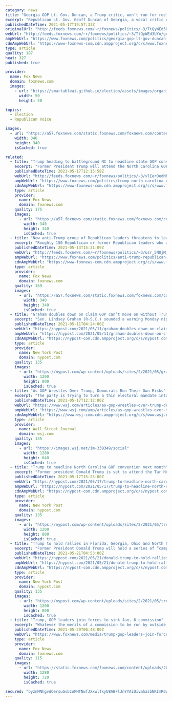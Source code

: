 ```yaml
---
category: news
title: "Georgia GOP Lt. Gov. Duncan, a Trump critic, won’t run for reelection in 2022"
excerpt: "Republican Lt. Gov. Geoff Duncan of Georgia, a vocal critic of former President Trump, on Monday announced that he won’t seek a second term in office in next year’s elections."
publishedDateTime: 2021-05-17T19:57:33Z
originalUrl: "http://feeds.foxnews.com/~r/foxnews/politics/~3/TtQyWEd3UYo/georgia-gop-lt-gov-duncan-wont-run-for-re-election-in-2022"
webUrl: "http://feeds.foxnews.com/~r/foxnews/politics/~3/TtQyWEd3UYo/georgia-gop-lt-gov-duncan-wont-run-for-re-election-in-2022"
ampWebUrl: "https://www.foxnews.com/politics/georgia-gop-lt-gov-duncan-wont-run-for-re-election-in-2022.amp"
cdnAmpWebUrl: "https://www-foxnews-com.cdn.ampproject.org/c/s/www.foxnews.com/politics/georgia-gop-lt-gov-duncan-wont-run-for-re-election-in-2022.amp"
type: article
quality: 187
heat: 327
published: true

provider:
  name: Fox News
  domain: foxnews.com
  images:
    - url: "https://smartableai.github.io/election/assets/images/organizations/foxnews.com-50x50.jpg"
      width: 50
      height: 50

topics:
  - Election
  - Republican Voice

images:
  - url: "https://a57.foxnews.com/static.foxnews.com/foxnews.com/content/uploads/2019/03/340/340/PaulSteinhauser.jpg?ve=1&tl=1"
    width: 340
    height: 340
    isCached: true

related:
  - title: "Trump heading to battleground NC to headline state GOP convention"
    excerpt: "Former President Trump will attend the North Carolina GOP's state convention in Greenville on June 5 and will speak at the convention dinner, the state party shared first with Fox News."
    publishedDateTime: 2021-05-17T12:15:58Z
    webUrl: "http://feeds.foxnews.com/~r/foxnews/politics/~3/vlEerDedMbA/trump-north-carolina-visit-state-gop-convention"
    ampWebUrl: "https://www.foxnews.com/politics/trump-north-carolina-visit-state-gop-convention.amp"
    cdnAmpWebUrl: "https://www-foxnews-com.cdn.ampproject.org/c/s/www.foxnews.com/politics/trump-north-carolina-visit-state-gop-convention.amp"
    type: article
    provider:
      name: Fox News
      domain: foxnews.com
    quality: 175
    images:
      - url: "https://a57.foxnews.com/static.foxnews.com/foxnews.com/content/uploads/2019/03/340/340/PaulSteinhauser.jpg?ve=1&tl=1"
        width: 340
        height: 340
        isCached: true
  - title: "New anti-Trump group of Republican leaders threatens to leave if GOP doesn't reform"
    excerpt: "Roughly 150 Republican or former Republican leaders who are opposed to former President Trump’s continued strong grip over the GOP have signed a letter threatening to leave the party if it does not reform and return to its “founding American principles.”"
    publishedDateTime: 2021-05-13T15:31:09Z
    webUrl: "http://feeds.foxnews.com/~r/foxnews/politics/~3/usr_5NUjM_s/anti-trump-republican-group-mcmullin"
    ampWebUrl: "https://www.foxnews.com/politics/anti-trump-republican-group-mcmullin.amp"
    cdnAmpWebUrl: "https://www-foxnews-com.cdn.ampproject.org/c/s/www.foxnews.com/politics/anti-trump-republican-group-mcmullin.amp"
    type: article
    provider:
      name: Fox News
      domain: foxnews.com
    quality: 169
    images:
      - url: "https://a57.foxnews.com/static.foxnews.com/foxnews.com/content/uploads/2019/03/340/340/PaulSteinhauser.jpg?ve=1&tl=1"
        width: 340
        height: 340
        isCached: true
  - title: "Graham doubles down on claim GOP can’t move on without Trump"
    excerpt: "Sen. Lindsey Graham (R-S.C.) sounded a warning Monday night that Republicans who “try to erase” former President Donald Trump from the GOP “are going to wind up getting"
    publishedDateTime: 2021-05-11T04:24:00Z
    webUrl: "https://nypost.com/2021/05/11/graham-doubles-down-on-claim-gop-cant-move-on-without-trump/"
    ampWebUrl: "https://nypost.com/2021/05/11/graham-doubles-down-on-claim-gop-cant-move-on-without-trump/amp/"
    cdnAmpWebUrl: "https://nypost-com.cdn.ampproject.org/c/s/nypost.com/2021/05/11/graham-doubles-down-on-claim-gop-cant-move-on-without-trump/amp/"
    type: article
    provider:
      name: New York Post
      domain: nypost.com
    quality: 135
    images:
      - url: "https://nypost.com/wp-content/uploads/sites/2/2021/05/graham-doubles-down-on-trump-index.jpg?quality=90&strip=all&w=1200"
        width: 1200
        height: 800
        isCached: true
  - title: "As GOP Wrestles Over Trump, Democrats Run Their Own Risks"
    excerpt: "The party is trying to turn a thin electoral mandate into an expansive agenda that involves a $6 trillion stimulus, infrastructure and jobs-creation effort that would change the relationship between government and the economy."
    publishedDateTime: 2021-05-17T12:12:00Z
    webUrl: "https://www.wsj.com/articles/as-gop-wrestles-over-trump-democrats-run-their-own-risks-11621257137"
    ampWebUrl: "https://www.wsj.com/amp/articles/as-gop-wrestles-over-trump-democrats-run-their-own-risks-11621257137"
    cdnAmpWebUrl: "https://www-wsj-com.cdn.ampproject.org/c/s/www.wsj.com/amp/articles/as-gop-wrestles-over-trump-democrats-run-their-own-risks-11621257137"
    type: article
    provider:
      name: Wall Street Journal
      domain: wsj.com
    quality: 135
    images:
      - url: "https://images.wsj.net/im-339349/social"
        width: 1280
        height: 640
        isCached: true
  - title: "Trump to headline North Carolina GOP convention next month"
    excerpt: "Former president Donald Trump is set to attend the Tar Heel State’s GOP convention in Greenville on Saturday, June 5, before serving as headline speaker for the event’s dinner that"
    publishedDateTime: 2021-05-17T15:25:00Z
    webUrl: "https://nypost.com/2021/05/17/trump-to-headline-north-carolina-gop-convention-next-month/"
    ampWebUrl: "https://nypost.com/2021/05/17/trump-to-headline-north-carolina-gop-convention-next-month/amp/"
    cdnAmpWebUrl: "https://nypost-com.cdn.ampproject.org/c/s/nypost.com/2021/05/17/trump-to-headline-north-carolina-gop-convention-next-month/amp/"
    type: article
    provider:
      name: New York Post
      domain: nypost.com
    quality: 135
    images:
      - url: "https://nypost.com/wp-content/uploads/sites/2/2021/05/trump-nc-convention-01.jpg?quality=90&strip=all&w=1200"
        width: 1200
        height: 800
        isCached: true
  - title: "Trump to hold rallies in Florida, Georgia, Ohio and North Carolina"
    excerpt: "Former President Donald Trump will hold a series of “campaign-style” rallies in notable battleground states this summer, but wouldn’t confirm if he’ll run for office in"
    publishedDateTime: 2021-05-21T04:53:00Z
    webUrl: "https://nypost.com/2021/05/21/donald-trump-to-hold-rallies-in-florida-georgia-ohio-and-north-carolina/"
    ampWebUrl: "https://nypost.com/2021/05/21/donald-trump-to-hold-rallies-in-florida-georgia-ohio-and-north-carolina/amp/"
    cdnAmpWebUrl: "https://nypost-com.cdn.ampproject.org/c/s/nypost.com/2021/05/21/donald-trump-to-hold-rallies-in-florida-georgia-ohio-and-north-carolina/amp/"
    type: article
    provider:
      name: New York Post
      domain: nypost.com
    quality: 135
    images:
      - url: "https://nypost.com/wp-content/uploads/sites/2/2021/05/trump-to-hold-rallies-219.jpg?quality=90&strip=all&w=1200"
        width: 1200
        height: 800
        isCached: true
  - title: "Trump, GOP leaders join forces to sink Jan. 6 commission"
    excerpt: "Whatever the merits of a commission to be run by outside appointees, Republican leaders viewed it as a dagger aimed at former President Donald Trump."
    publishedDateTime: 2021-05-20T06:48:00Z
    webUrl: "https://www.foxnews.com/media/trump-gop-leaders-join-forces-to-sink-jan-6-commission"
    type: article
    provider:
      name: Fox News
      domain: foxnews.com
    quality: 115
    images:
      - url: "https://static.foxnews.com/foxnews.com/content/uploads/2020/10/trump223.jpg"
        width: 1280
        height: 720
        isCached: true

secured: "byznMNhgvdOersuGvbzoPHTNwfJXxwlTxyU8ABFlJnYYAiUivmhazbNKImR6Wqb4D2s8jjMGnXg1JBRTAVSFV34TxpjTMoRmSV0EkXyM+vH9RbQQ0MldY+lwWYheQjuD7FHlEMOdqtTE2KrCX2I/imMbIQGLcQKtLxArV+lCip7ZrDUyBlWWI83lKSOkL5Fi4qoLzcd/kRM41AZ6vpNIfRjjH1J1RWMfFRcBtBMmPgCojRfsWr09scf8NK/geZhdkeTob7gT/kIiHZmXzw1EDT3vpnaHDmBwybUGm0/c6XobsEHB54X+4fk/AVpDDu0nCnqqeFtpfEjPJ/6T2QFISMQ4l9Y6k/3efW758rrRoAk=;omb2X2y0uAHyu7p9FO8zvA=="
---
```


